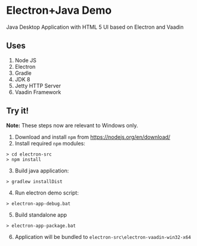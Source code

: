 # Electron+Java Demo

Java Desktop Application with HTML 5 UI based on Electron and Vaadin

## Uses

1. Node JS
2. Electron
3. Gradle
4. JDK 8
5. Jetty HTTP Server
6. Vaadin Framework

## Try it!

__Note:__ These steps now are relevant to Windows only.

1. Download and install `npm` from https://nodejs.org/en/download/
2. Install required `npm` modules:
```
> cd electron-src
> npm install
```
3. Build java application:
```
> gradlew installDist
```
4. Run electron demo script:
```
> electron-app-debug.bat
```
5. Build standalone app
```
> electron-app-package.bat
```
6. Application will be bundled to `electron-src\electron-vaadin-win32-x64`